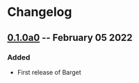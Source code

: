 # Changelog

## [0.1.0a0](https://github.com/nikkelarsson/bargets/releases/tag/v0.1.0a0) -- February 05 2022
### Added
- First release of Barget
